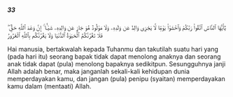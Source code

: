##### 33

<span class="ayah">يَٰٓأَيُّهَا ٱلنَّاسُ ٱتَّقُوا۟ رَبَّكُمْ وَٱخْشَوْا۟ يَوْمًۭا لَّا يَجْزِى وَالِدٌ عَن وَلَدِهِۦ وَلَا مَوْلُودٌ هُوَ جَازٍ عَن وَالِدِهِۦ شَيْـًٔا ۚ إِنَّ وَعْدَ ٱللَّهِ حَقٌّۭ ۖ فَلَا تَغُرَّنَّكُمُ ٱلْحَيَوٰةُ ٱلدُّنْيَا وَلَا يَغُرَّنَّكُم بِٱللَّهِ ٱلْغَرُورُ</span>

<span class="ayah_translation">Hai manusia, bertakwalah kepada Tuhanmu dan takutilah suatu hari yang (pada hari itu) seorang bapak tidak dapat menolong anaknya dan seorang anak tidak dapat (pula) menolong bapaknya sedikitpun. Sesungguhnya janji Allah adalah benar, maka janganlah sekali-kali kehidupan dunia memperdayakan kamu, dan jangan (pula) penipu (syaitan) memperdayakan kamu dalam (mentaati) Allah.</span>
